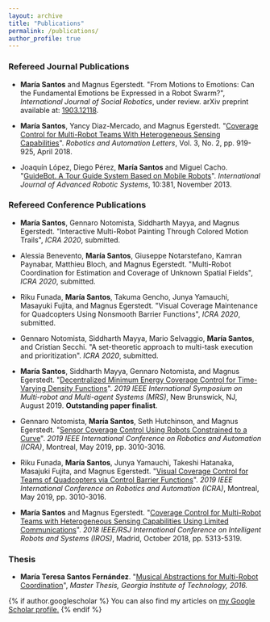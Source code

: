 ```yaml
---
layout: archive
title: "Publications"
permalink: /publications/
author_profile: true
---
```


### Refereed Journal Publications
- **María Santos** and Magnus Egerstedt. "From Motions to Emotions: Can the Fundamental Emotions be Expressed in a Robot Swarm?", *International Journal of Social Robotics*, under review. arXiv preprint available at: [1903.12118](https://arxiv.org/abs/1903.12118).

- **María Santos**, Yancy Diaz-Mercado, and Magnus Egerstedt. "[Coverage Control for Multi-Robot Teams With Heterogeneous Sensing Capabilities](https://ieeexplore.ieee.org/abstract/document/8255576)". *Robotics and Automation Letters*, Vol. 3, No. 2, pp. 919-925, April 2018.

- Joaquín López, Diego Pérez, **María Santos** and Miguel Cacho. "[GuideBot. A Tour Guide System Based on Mobile Robots](https://journals.sagepub.com/doi/pdf/10.5772/56901)". *International Journal of Advanced Robotic Systems*, 10:381, November 2013. 

### Refereed Conference Publications

- **María Santos**, Gennaro Notomista, Siddharth Mayya, and Magnus Egerstedt. "Interactive Multi-Robot Painting Through Colored Motion Trails", *ICRA 2020*, submitted.

- Alessia Benevento, **María Santos**, Giuseppe Notarstefano, Kamran Paynabar, Matthieu Bloch, and Magnus Egerstedt. "Multi-Robot Coordination for Estimation and Coverage of Unknown Spatial Fields", *ICRA 2020*, submitted. 

- Riku Funada, **María Santos**, Takuma Gencho, Junya Yamauchi, Masayuki Fujita, and Magnus Egerstedt. "Visual Coverage Maintenance for Quadcopters Using Nonsmooth Barrier Functions", *ICRA 2020*, submitted.

- Gennaro Notomista, Siddharth Mayya, Mario Selvaggio, **María Santos**, and Cristian Secchi. "A set-theoretic approach to multi-task execution and prioritization". *ICRA 2020*, submitted. 

- **María Santos**, Siddharth Mayya, Gennaro Notomista, and Magnus Egerstedt. "[Decentralized Minimum Energy Coverage Control for Time-Varying Density Functions](/files/Santos_MRS2019.pdf)". *2019 IEEE International Symposium on Multi-robot and Multi-agent Systems (MRS)*, New Brunswick, NJ, August 2019. **Outstanding paper finalist**.

- Gennaro Notomista, **María Santos**, Seth Hutchinson, and Magnus Egerstedt. "[Sensor Coverage Control Using Robots Constrained to a Curve](https://ieeexplore.ieee.org/abstract/document/8794261)". *2019 IEEE International Conference on Robotics and Automation (ICRA)*, Montreal, May 2019,  pp. 3010-3016.

- Riku Funada, **María Santos**, Junya Yamauchi, Takeshi Hatanaka, Masajuki Fujita, and Magnus Egerstedt. "[Visual Coverage Control for Teams of Quadcopters via Control Barrier Functions](https://ieeexplore.ieee.org/abstract/document/8793477)". *2019 IEEE International Conference on Robotics and Automation (ICRA)*, Montreal, May 2019,  pp. 3010-3016.

- **María Santos** and Magnus Egerstedt. "[Coverage Control for Multi-Robot Teams with Heterogeneous Sensing Capabilities Using Limited Communications](https://ieeexplore.ieee.org/abstract/document/8594056)".  *2018 IEEE/RSJ International Conference on Intelligent Robots and Systems (IROS)*, Madrid, October 2018, pp. 5313-5319.

### Thesis
- **María Teresa Santos Fernández**. "[Musical Abstractions for Multi-Robot Coordination](https://smartech.gatech.edu/handle/1853/55049)", *Master Thesis, Georgia Institute of Technology, 2016.*

{% if author.googlescholar %}
  You can also find my articles on <u><a href="{{author.googlescholar}}">my Google Scholar profile</a>.</u>
{% endif %}
